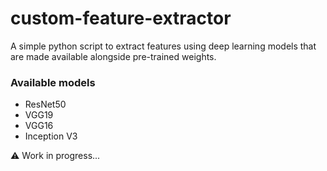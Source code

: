 # custom-feature-extractor
A simple python script to extract features using deep learning models that are made available alongside pre-trained weights.

### Available models

* ResNet50
* VGG19
* VGG16
* Inception V3

:warning: Work in progress...
